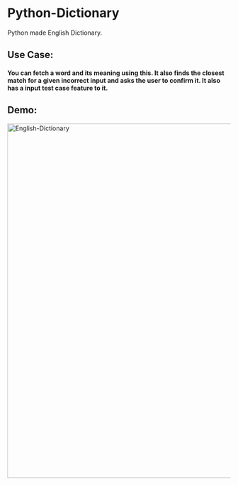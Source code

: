 # Python-Dictionary

Python made English Dictionary.

## Use Case:

#### You can fetch a word and its meaning using this. It also finds the closest match for a given incorrect input and asks the user to confirm it. It also has a input test case feature to it.

## Demo:


<img width="801" alt="English-Dictionary" src="https://user-images.githubusercontent.com/65538529/135882049-6d26d60d-ca01-407b-86ad-b652f3d2a1ce.png">

